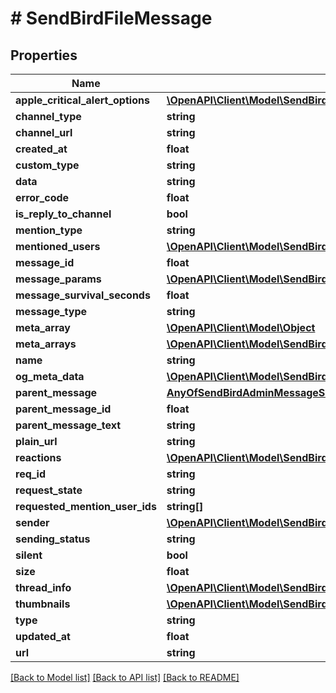 # # SendBirdFileMessage

## Properties

Name | Type | Description | Notes
------------ | ------------- | ------------- | -------------
**apple_critical_alert_options** | [**\OpenAPI\Client\Model\SendBirdAppleCriticalAlertOptions**](SendBirdAppleCriticalAlertOptions.md) |  | [optional]
**channel_type** | **string** |  | [optional]
**channel_url** | **string** |  | [optional]
**created_at** | **float** |  | [optional]
**custom_type** | **string** |  | [optional]
**data** | **string** |  | [optional]
**error_code** | **float** |  | [optional]
**is_reply_to_channel** | **bool** |  | [optional]
**mention_type** | **string** |  | [optional]
**mentioned_users** | [**\OpenAPI\Client\Model\SendBirdUser[]**](SendBirdUser.md) |  | [optional]
**message_id** | **float** |  | [optional]
**message_params** | [**\OpenAPI\Client\Model\SendBirdFileMessageParams**](SendBirdFileMessageParams.md) |  | [optional]
**message_survival_seconds** | **float** |  | [optional]
**message_type** | **string** |  | [optional]
**meta_array** | [**\OpenAPI\Client\Model\Object**](Object.md) |  | [optional]
**meta_arrays** | [**\OpenAPI\Client\Model\SendBirdMessageMetaArray[]**](SendBirdMessageMetaArray.md) |  | [optional]
**name** | **string** |  | [optional]
**og_meta_data** | [**\OpenAPI\Client\Model\SendBirdOGMetaData**](SendBirdOGMetaData.md) |  | [optional]
**parent_message** | [**AnyOfSendBirdAdminMessageSendBirdUserMessageSendBirdFileMessage**](AnyOfSendBirdAdminMessageSendBirdUserMessageSendBirdFileMessage.md) |  | [optional]
**parent_message_id** | **float** |  | [optional]
**parent_message_text** | **string** |  | [optional]
**plain_url** | **string** |  | [optional]
**reactions** | [**\OpenAPI\Client\Model\SendBirdReaction[]**](SendBirdReaction.md) |  | [optional]
**req_id** | **string** |  | [optional]
**request_state** | **string** |  | [optional]
**requested_mention_user_ids** | **string[]** |  | [optional]
**sender** | [**\OpenAPI\Client\Model\SendBirdSender**](SendBirdSender.md) |  | [optional]
**sending_status** | **string** |  | [optional]
**silent** | **bool** |  | [optional]
**size** | **float** |  | [optional]
**thread_info** | [**\OpenAPI\Client\Model\SendBirdThreadInfo**](SendBirdThreadInfo.md) |  | [optional]
**thumbnails** | [**\OpenAPI\Client\Model\SendBirdThumbnailObject[]**](SendBirdThumbnailObject.md) |  | [optional]
**type** | **string** |  | [optional]
**updated_at** | **float** |  | [optional]
**url** | **string** |  | [optional]

[[Back to Model list]](../../README.md#models) [[Back to API list]](../../README.md#endpoints) [[Back to README]](../../README.md)
